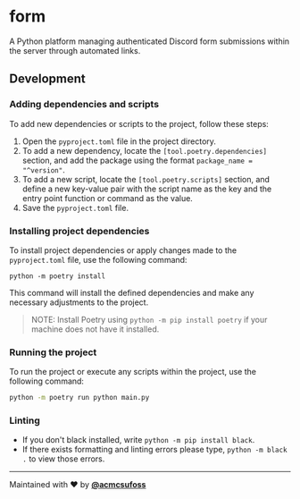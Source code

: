 # form

A Python platform managing authenticated Discord form submissions within the server through automated links.

## Development

### Adding dependencies and scripts

To add new dependencies or scripts to the project, follow these steps:

1. Open the `pyproject.toml` file in the project directory.
2. To add a new dependency, locate the `[tool.poetry.dependencies]` section, and add the package using the format `package_name = "^version"`.
3. To add a new script, locate the `[tool.poetry.scripts]` section, and define a new key-value pair with the script name as the key and the entry point function or command as the value.
4. Save the `pyproject.toml` file.

### Installing project dependencies

To install project dependencies or apply changes made to the `pyproject.toml` file, use the following command:

```
python -m poetry install
```

This command will install the defined dependencies and make any necessary adjustments to the project.

> NOTE: Install Poetry using `python -m pip install poetry` if your machine does not have it installed.

### Running the project

To run the project or execute any scripts within the project, use the following command:

```sh
python -m poetry run python main.py
```

### Linting

- If you don't black installed, write `python -m pip install black`.
- If there exists formatting and linting errors please type, `python -m black .` to view those errors.

---

Maintained with ❤️ by [**@acmcsufoss**](https://oss.acmcsuf.com/)

